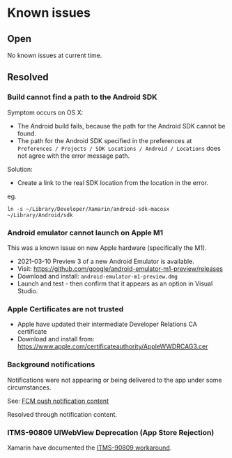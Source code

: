 # Known issues

## Open

No known issues at current time.

## Resolved

### Build cannot find a path to the Android SDK

Symptom occurs on OS X:

* The Android build fails, because the path for the Android SDK cannot be found.
* The path for the Android SDK specified in the preferences at `Preferences / Projects / SDK Locations / Android / Locations` does not agree with the error message path.

Solution:

* Create a link to the real SDK location from the location in the error.

eg.
```
ln -s ~/Library/Developer/Xamarin/android-sdk-macosx ~/Library/Android/sdk
```

### Android emulator cannot launch on Apple M1

This was a known issue on new Apple hardware (specifically the M1).

* 2021-03-10 Preview 3 of a new Android Emulator is available.
* Visit: https://github.com/google/android-emulator-m1-preview/releases
* Download and install: `android-emulator-m1-preview.dmg`
* Launch and test - then confirm that it appears as an option in Visual Studio.

### Apple Certificates are not trusted

* Apple have updated their intermediate Developer Relations CA certificate
* Download and install from: https://www.apple.com/certificateauthority/AppleWWDRCAG3.cer

### Background notifications

Notifications were not appearing or being delivered to the app under some circumstances.

See: [FCM push notification content](push-content.md)

Resolved through notification content.

### ITMS-90809 UIWebView Deprecation (App Store Rejection)

Xamarin have documented the [ITMS-90809 workaround](https://docs.microsoft.com/en-us/xamarin/xamarin-forms/user-interface/webview?tabs=macos#uiwebview-deprecation-and-app-store-rejection-itms-90809).

